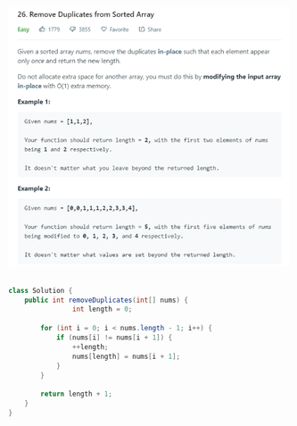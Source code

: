 ![image](https://github.com/hunghanchen/Algorithm/blob/master/Java/Code/img/26.%20Remove%20Duplicate%20from%20Sorted%20Array.PNG)
```java

class Solution {
    public int removeDuplicates(int[] nums) {
                int length = 0;

        for (int i = 0; i < nums.length - 1; i++) {
            if (nums[i] != nums[i + 1]) {
                ++length;
                nums[length] = nums[i + 1];
            }
        }

        return length + 1;
    }
}
